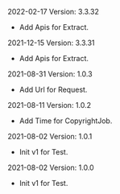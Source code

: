 2022-02-17 Version: 3.3.32
- Add Apis for Extract.


2021-12-15 Version: 3.3.31
- Add Apis for Extract.


2021-08-31 Version: 1.0.3
- Add Url for Request.


2021-08-11 Version: 1.0.2
- Add Time for CopyrightJob.


2021-08-02 Version: 1.0.1
- Init v1 for Test.


2021-08-02 Version: 1.0.0
- Init v1 for Test.


